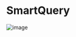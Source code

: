 # SmartQuery

![image](https://github.com/user-attachments/assets/4293bc2f-31bf-4fc3-9cf2-203f58a72864)
